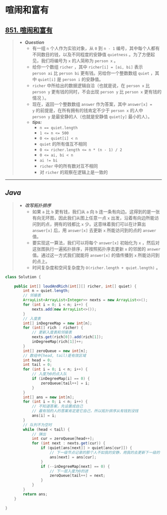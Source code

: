# 喧闹和富有

## [851. 喧闹和富有](https://leetcode.cn/problems/loud-and-rich/)

> - ***Question***
>   - 有一组 `n` 个人作为实验对象，从 `0` 到 `n - 1` 编号，其中每个人都有不同数目的钱，以及不同程度的安静值 `quietness` 。为了方便起见，我们将编号为 `x` 的人简称为 `person x` 。
>   - 给你一个数组 `richer` ，其中 `richer[i] = [ai, bi]` 表示 `person ai` 比 `person bi` 更有钱。另给你一个整数数组 `quiet` ，其中 `quiet[i]` 是 `person i` 的安静值。
>   - `richer` 中所给出的数据逻辑自洽（也就是说，在 `person x` 比 `person y` 更有钱的同时，不会出现 `person y` 比 `person x` 更有钱的情况 ）。
>   - 现在，返回一个整数数组 `answer` 作为答案，其中 `answer[x] = y` 的前提是，在所有拥有的钱肯定不少于 `person x` 的人中 `person y` 是最安静的人（也就是安静值 `quiet[y]` 最小的人）。
>   - ***tips:***
>     - `n == quiet.length`
>     - `1 <= n <= 500`
>     - `0 <= quiet[i] < n`
>     - `quiet` 的所有值互不相同
>     - `0 <= richer.length <= n * (n - 1) / 2`
>     - `0 <= ai, bi < n`
>     - `ai != bi`
>     - `richer` 中的所有数对互不相同
>     - 对 `richer` 的观察在逻辑上是一致的

---

## *Java*

> - ***改写拓扑排序***
>   - 如果 `a` 比 `b` 更有钱，我们从 `a` 向 `b` 连一条有向边。这得到的是一张有向无环图，因此我们从图上任意一点 `x` 出发，沿着有向边所能访问到的点，拥有的钱都比 `x` 少。这意味着我们可以在计算出 `answer[x]` 后，用 `answer[x]` 去更新 `x` 所能访问到的点的 `answer` 值。
>   - 要实现这一算法，我们可以将每个 `answer[x]` 初始化为 `x` ，然后对这张图执行一遍拓扑排序，并按照拓扑序去更新 `x` 的邻居的 `answer` 值。通过这一方式我们就能将 `answer[x]` 的值传播到 `x` 所能访问到的点上。
>   - 时间复杂度和空间复杂度为 `O(richer.length + quiet.length)` 。

```java
class Solution {
    
    public int[] loudAndRich(int[][] richer, int[] quiet) {
        int n = quiet.length;
        // 邻接表
        ArrayList<ArrayList<Integer>> nexts = new ArrayList<>();
        for (int i = 0; i < n; i++) {
            nexts.add(new ArrayList<>());
        }
        // 入度表
        int[] inDegreeMap = new int[n];
        for (int[] rich : richer) {
            // 更新入度表和邻接表
            nexts.get(rich[0]).add(rich[1]);
            inDegreeMap[rich[1]]++;
        }
        int[] zeroQueue = new int[n];
        // 数组中[head, tail)是有效区域
        int head = 0;
        int tail = 0;
        for (int i = 0; i < n; i++) {
            // 入度为0的点入队
            if (inDegreeMap[i] == 0) {
                zeroQueue[tail++] = i;
            }
        }
        int[] ans = new int[n];
        for (int i = 0; i < n; i++) {
            // 不知道答案，先设置成自己
            // 最有钱的人的答案肯定是它自己，所以拓扑排序从有钱到没钱
            ans[i] = i;
        }
        // 队列不为空时
        while (head < tail) {
            // 弹出
            int cur = zeroQueue[head++];
            for (int next : nexts.get(cur)) {
                if (quiet[ans[next]] > quiet[ans[cur]]) {
                    // 下一级节点记录的那个人不如我的安静，用我的去更新下一级的
                    ans[next] = ans[cur];
                }
                if (--inDegreeMap[next] == 0) {
                    // 下一层入度为0的进
                    zeroQueue[tail++] = next;
                }
            }
        }
        return ans;
    }
    
}
```
